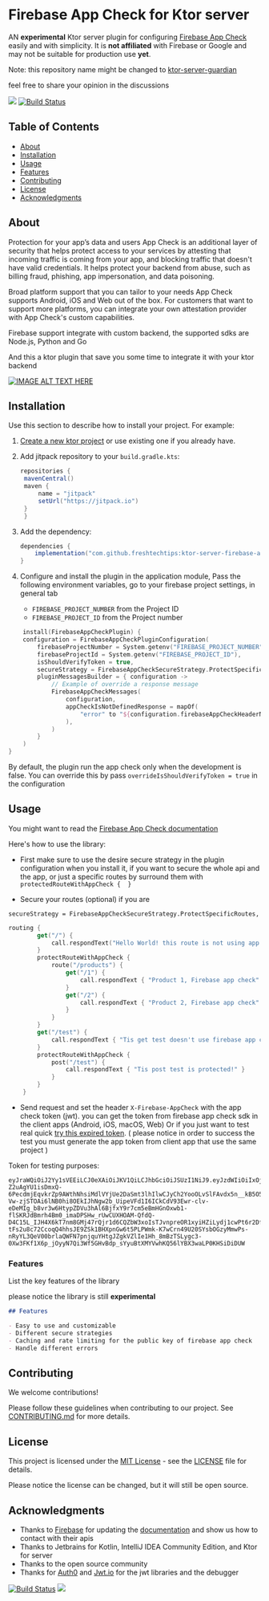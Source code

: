 # Firebase App Check for Ktor server

AN **experimental** Ktor server plugin for configuring [Firebase App Check](https://firebase.google.com/products/app-check) easily and with simplicity.
It is **not affiliated** with Firebase or Google and may not be suitable for production use **yet**.

Note: this repository name might be changed to [ktor-server-guardian](https://github.com/freshtechtips/ktor-server-guardian)

feel free to share your opinion in the discussions

[![](https://jitpack.io/v/freshtechtips/ktor-server-firebase-app-check.svg)](https://jitpack.io/#freshtechtips/ktor-server-firebase-app-check)
[![Build Status](https://travis-ci.org/freshtechtips/ktor-server-firebase-app-check.svg?branch=master)](https://travis-ci.org/freshtechtips/ktor-server-firebase-app-check)

## Table of Contents

- [About](#about)
- [Installation](#installation)
- [Usage](#usage)
- [Features](#features)
- [Contributing](#contributing)
- [License](#license)
- [Acknowledgments](#acknowledgments)

## About
Protection for your app’s data and users
App Check is an additional layer of security that helps protect access to your services by attesting that incoming traffic is coming from your app, and blocking traffic that doesn't have valid credentials. It helps protect your backend from abuse, such as billing fraud, phishing, app impersonation, and data poisoning.

Broad platform support that you can tailor to your needs
App Check supports Android, iOS and Web out of the box. For customers that want to support more platforms, you can integrate your own attestation provider with App Check's custom capabilities.

Firebase support integrate with custom backend, the supported sdks are Node.js, Python and Go

And this a ktor plugin that save you some time to integrate it with your ktor backend

[![IMAGE ALT TEXT HERE](https://i.imgur.com/asvY9tu.png)](https://youtu.be/LFz8qdF7xg4?si=V8SJRrkrHdCDZBKU)

## Installation

Use this section to describe how to install your project. For example:

1. [Create a new ktor project](https://start.ktor.io/) or use existing one if you already have.
2. Add jitpack repository to your `build.gradle.kts`:
   ```groovy
   repositories {
    mavenCentral()
    maven {
        name = "jitpack"
        setUrl("https://jitpack.io")
    }
    }
   ```
3. Add the dependency:
    ```groovy
    dependencies {
        implementation("com.github.freshtechtips:ktor-server-firebase-app-check:0.0.1-experimental") // use the latest version above
    }
    
    ```
4. Configure and install the plugin in the application module, 
Pass the following environment variables,
   go to your firebase project settings, in general tab

   * `FIREBASE_PROJECT_NUMBER` from the Project ID
   * `FIREBASE_PROJECT_ID` from the Project number

```kotlin
    install(FirebaseAppCheckPlugin) {
    configuration = FirebaseAppCheckPluginConfiguration(
        firebaseProjectNumber = System.getenv("FIREBASE_PROJECT_NUMBER"),
        firebaseProjectId = System.getenv("FIREBASE_PROJECT_ID"),
        isShouldVerifyToken = true,
        secureStrategy = FirebaseAppCheckSecureStrategy.ProtectSpecificRoutes,
        pluginMessagesBuilder = { configuration ->
            // Example of override a response message
            FirebaseAppCheckMessages(
                configuration,
                appCheckIsNotDefinedResponse = mapOf(
                    "error" to "${configuration.firebaseAppCheckHeaderName} is required"
                ),
            )
        }
    )
}
```

By default, the plugin run the app check only when the development is false.
You can override this by pass `overrideIsShouldVerifyToken = true` in the configuration

## Usage

You might want to read the [Firebase App Check documentation](https://firebase.google.com/docs/app-check)

Here's how to use the library:

* First make sure to use the desire secure strategy in the plugin configuration when you install it, if you want to secure the whole api and the app,
or just a specific routes by surround them with `protectedRouteWithAppCheck {  }`


* Secure your routes (optional) if you are 

`secureStrategy = FirebaseAppCheckSecureStrategy.ProtectSpecificRoutes,`
```kotlin
routing {
        get("/") {
            call.respondText("Hello World! this route is not using app firebase app check")
        }
        protectRouteWithAppCheck {
            route("/products") {
                get("/1") {
                    call.respondText { "Product 1, Firebase app check" }
                }
                get("/2") {
                    call.respondText { "Product 2, Firebase app check" }
                }
            }
        }
        get("/test") {
            call.respondText { "Tis get test doesn't use firebase app check!" }
        }
        protectRouteWithAppCheck {
            post("/test") {
                call.respondText { "Tis post test is protected!" }
            }
        }
    }
```
* Send request and set the header `X-Firebase-AppCheck` with the app check token (jwt).
  you can get the token from firebase app check sdk in the client apps (Android, iOS, macOS, Web)
  Or if you just want to test real quick [try this expired token](https://pastebin.com/za2wW8cP).
  (
  please notice in order to success the test you must generate the app token from client app that use the same project
  )

Token for testing purposes:
```
eyJraWQiOiJ2Yy1sVEEiLCJ0eXAiOiJKV1QiLCJhbGciOiJSUzI1NiJ9.eyJzdWIiOiIxOjgwMjA4OTE0MjU1OTphbmRyb2lkOjI2ZDhjMDA3ZGVkMDNmODQyYTg4MmEiLCJhdWQiOlsicHJvamVjdHNcLzgwMjA4OTE0MjU1OSIsInByb2plY3RzXC9teW5vdGVzLWViNzE3Il0sInByb3ZpZGVyIjoiZGVidWciLCJpc3MiOiJodHRwczpcL1wvZmlyZWJhc2VhcHBjaGVjay5nb29nbGVhcGlzLmNvbVwvODAyMDg5MTQyNTU5IiwiZXhwIjoxNjk3MTM0NDg3LCJpYXQiOjE2OTcxMzA4ODcsImp0aSI6InZLZERfNTRhQ2tzVmpHV0xBN3d1TjZmWlFUQWRYZzRBWGJhYVBzRUZDV0EifQ.H_LGsCe5I-Z2uAgYU1isDmxQ-6PecdmjEqvkrZp9AWthNhsiMdlVYjUe2DaSmt3lhIlwCJyCh2YooOLvSlFAvdx5n__kB5O5C9Fw-Vw-zjSTOAi6lNB0hi8OEkIJhNgw2b_UipeVFd1I6ICkCdV93Ewr-clv-eDeMIg_b8vr3w6HtypZDVu3hAl6BjfxY9r7cm5eBmHGnOxwb1-flSKRJdBmrh4Bm0_imaDPSHw_rUwCUXHOAM-QfdQ-D4C15L_IJH4X6kT7nm8GMj47rQjr1d6CQZbW3xoIsTJvnpreOR1xyiHZiLydj1cwPt6r2DfmjRL6-tFs2u8c72CcoqQ4hhsJE9ZSk1BHXpnGw6t5PLPWmk-K7wCrn49U20SYsbOGzyMmwPs-nRyYL3QeV00brlaQWFN7pnjquYHtgJZgkVZlIe1Hh_8mBzTSLygc3-0Xw3FKf1X6p_jOyyN7Qi3Wf5GHvBdp_sYyuBtXMYVwhKQ56lYBX3waLP0KHSiDiDUW
```


### Features
List the key features of the library

please notice the library is still **experimental**

```markdown
## Features

- Easy to use and customizable
- Different secure strategies
- Caching and rate limiting for the public key of firebase app check
- Handle different errors
```

## Contributing

We welcome contributions!

Please follow these guidelines when contributing to our project. See [CONTRIBUTING.md](CONTRIBUTING.md) for more details.

## License

This project is licensed under the [MIT License](LICENSE) - see the [LICENSE](LICENSE) file for details.

Please notice the license can be changed, but it will still be open source.

## Acknowledgments

- Thanks to [Firebase](https://firebase.google.com/)
for updating the [documentation](https://firebase.google.com/docs/app-check/custom-resource-backend#other) and show us how to contact with their apis
- Thanks to Jetbrains for Kotlin, IntelliJ IDEA Community Edition, and Ktor for server
- Thanks to the open source community
- Thanks for [Auth0](https://developer.auth0.com/) and [Jwt.io](https://jwt.io/) for the jwt libraries
and the debugger

[![Build Status](https://travis-ci.org/freshtechtips/ktor-server-firebase-app-check.svg?branch=master)](https://travis-ci.org/freshtechtips/ktor-server-firebase-app-check)
[![](https://jitpack.io/v/freshtechtips/ktor-server-firebase-app-check.svg)](https://jitpack.io/#freshtechtips/ktor-server-firebase-app-check)
